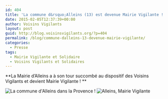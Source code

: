 ```yaml
---
id: 404
title: 'La commune d&rsquo;Alleins (13) est devenue Mairie Vigilante !'
date: 2015-02-05T12:37:39+00:00
author: Voisins Vigilants
layout: post
guid: http://blog.voisinsvigilants.org/?p=404
permalink: /blog/commune-dalleins-13-devenue-mairie-vigilante/
categories:
  - Presse
tags:
  - Mairie Vigilante et Solidaire
  - Voisins Vigilants et Solidaires
---
```

**La Mairie d&rsquo;Alleins a à son tour succombé au dispositif des Voisins Vigilants et devient Mairie Vigilante ! **

<img class="wp-image-652" src="./../../images/2015/02/alleins1.jpg" alt="La commune d'Alleins dans la Provence ! " />

<img class="wp-image-653" src="./../../images/2015/02/alleins2.jpg" alt="Alleins, Mairie Vigilante"/>
